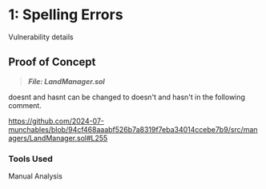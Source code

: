 # 1: Spelling Errors

Vulnerability details

## Proof of Concept

> ***File: LandManager.sol*** 

doesnt and hasnt can be changed to doesn't and hasn't in the following comment.

https://github.com/2024-07-munchables/blob/94cf468aaabf526b7a8319f7eba34014ccebe7b9/src/managers/LandManager.sol#L255

### Tools Used

Manual Analysis
